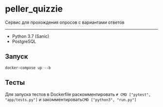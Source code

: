 # peller_quizzie
Сервис для прохождения опросов с вариантами ответов 

---
* Python 3.7 (Sanic)
* PostgreSQL

Запуск
---

```
docker-compose up --b
```


Тесты
---

Для запуска тестов в Dockerfile раскомментировать `# CMD ["pytest", "app/tests.py"]` и закомментировать`CMD ["python3", "run.py"]`
